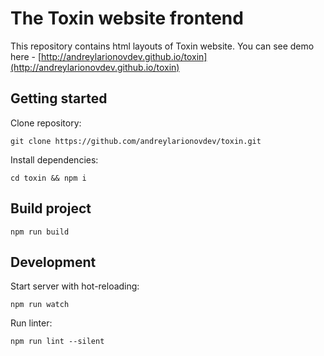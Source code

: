 # The Toxin website frontend
This repository contains html layouts of Toxin website. You can see demo here - [http://andreylarionovdev.github.io/toxin](http://andreylarionovdev.github.io/toxin) 

## Getting started
Clone repository:
```$xslt
git clone https://github.com/andreylarionovdev/toxin.git
```
Install dependencies:
```$xslt
cd toxin && npm i
```
## Build project
```$xslt
npm run build
```
## Development
Start server with hot-reloading:
```$xslt
npm run watch
```
Run linter:
```$xslt
npm run lint --silent
```

